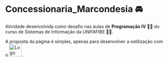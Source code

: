 # Concessionaria_Marcondesia 🚘

Atividade desenvolvida como desafio nas aulas de **Programação IV** 👨‍💻 do curso de Sistemas de Informação da UNIFAFIBE 👨‍🎓.

A proposta da página é simples, apenas para desenvolver a estilização com o <img alt="Logo CSS" src="https://cdn.iconscout.com/icon/free/png-256/css3-10-1175238.png" height="40"/>.
